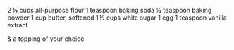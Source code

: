 2 ¾ cups all-purpose flour
1 teaspoon baking soda
½ teaspoon baking powder
1 cup butter, softened
1 ½ cups white sugar
1 egg
1 teaspoon vanilla extract

& a topping of your choice
